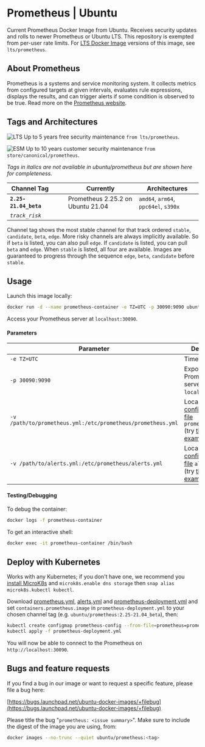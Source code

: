 # Prometheus | Ubuntu

Current Prometheus Docker Image from Ubuntu. Receives security updates and rolls to newer Prometheus or Ubuntu LTS. This repository is exempted from per-user rate limits. For [LTS Docker Image](https://ubuntu.com/security/docker-images) versions of this image, see `lts/prometheus`. 


## About Prometheus

Prometheus is a systems and service monitoring system. It collects metrics from configured targets at given intervals, evaluates rule expressions, displays the results, and can trigger alerts if some condition is observed to be true. Read more on the [Prometheus website](https://prometheus.io/).


## Tags and Architectures
![LTS](https://assets.ubuntu.com/v1/0a5ff561-LTS%402x.png?h=17)
Up to 5 years free security maintenance `from lts/prometheus`.

![ESM](https://assets.ubuntu.com/v1/572f3fbd-ESM%402x.png?h=17)
Up to 10 years customer security maintenance `from store/canonical/prometheus`.

_Tags in italics are not available in ubuntu/prometheus but are shown here for completeness._

| Channel Tag | | | Currently | Architectures |
|---|---|---|---|---|
| **`2.25-21.04_beta`** &nbsp;&nbsp; | | | Prometheus 2.25.2 on Ubuntu 21.04 | `amd64`, `arm64`, `ppc64el`, `s390x` |
| _`track_risk`_ |

Channel tag shows the most stable channel for that track ordered `stable`, `candidate`, `beta`, `edge`. More risky channels are always implicitly available. So if `beta` is listed, you can also pull `edge`. If `candidate` is listed, you can pull `beta` and `edge`. When `stable` is listed, all four are available. Images are guaranteed to progress through the sequence `edge`, `beta`, `candidate` before `stable`.


## Usage

Launch this image locally:

```sh
docker run -d --name prometheus-container -e TZ=UTC -p 30090:9090 ubuntu/prometheus:2.25-21.04_beta
```
Access your Prometheus server at `localhost:30090`.

#### Parameters

| Parameter | Description |
|---|---|
| `-e TZ=UTC` | Timezone. |
| `-p 30090:9090` | Expose Prometheus server on `localhost:30090`. |
| `-v /path/to/prometheus.yml:/etc/prometheus/prometheus.yml` | Local [configuration file](https://prometheus.io/docs/prometheus/2.25/configuration/configuration/) `prometheus.yml` (try [this example](https://git.launchpad.net/~canonical-server/ubuntu-docker-images/+git/prometheus/plain/examples/config/prometheus.yml?h=2.25-21.04)). |
| `-v /path/to/alerts.yml:/etc/prometheus/alerts.yml` | Local [alert configuration file](https://prometheus.io/docs/prometheus/2.25/configuration/configuration/) `alerts.yml` (try [this example](https://git.launchpad.net/~canonical-server/ubuntu-docker-images/+git/prometheus/plain/examples/config/alerts.yml?h=2.25-21.04)). |


#### Testing/Debugging

To debug the container:

```sh
docker logs -f prometheus-container
```

To get an interactive shell:

```sh
docker exec -it prometheus-container /bin/bash
```


## Deploy with Kubernetes

Works with any Kubernetes; if you don't have one, we recommend you [install MicroK8s](https://microk8s.io/) and `microk8s.enable dns storage` then `snap alias microk8s.kubectl kubectl`.

Download
[prometheus.yml](https://git.launchpad.net/~canonical-server/ubuntu-docker-images/+git/prometheus/plain/examples/config/prometheus.yml?h=2.25-21.04), [alerts.yml](https://git.launchpad.net/~canonical-server/ubuntu-docker-images/+git/prometheus/plain/examples/config/alerts.yml?h=2.25-21.04) and
[prometheus-deployment.yml](https://git.launchpad.net/~canonical-server/ubuntu-docker-images/+git/prometheus/plain/examples/prometheus-deployment.yml?h=2.25-21.04) and set `containers.prometheus.image` in `prometheus-deployment.yml` to your chosen channel tag (e.g. `ubuntu/prometheus:2.25-21.04_beta`), then:

```sh
kubectl create configmap prometheus-config --from-file=prometheus=prometheus.yml --from-file=prometheus-alerts=alerts.yml
kubectl apply -f prometheus-deployment.yml
```

You will now be able to connect to the Prometheus on `http://localhost:30090`.

## Bugs and feature requests

If you find a bug in our image or want to request a specific feature, please file a bug here:

[https://bugs.launchpad.net/ubuntu-docker-images/+filebug](https://bugs.launchpad.net/ubuntu-docker-images/+filebug)

Please title the bug "`prometheus: <issue summary>`". Make sure to include the digest of the image you are using, from:

```sh
docker images --no-trunc --quiet ubuntu/prometheus:<tag>
```


